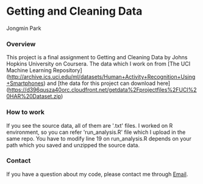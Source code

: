 # Getting and Cleaning Data
Jongmin Park

### Overview
This project is a final assignment to Getting and Cleaning Data by Johns Hopkins University on Coursera. The data which I work on from [The UCI Machine Learning Repository] (http://archive.ics.uci.edu/ml/datasets/Human+Activity+Recognition+Using+Smartphones) and [the data for this project can download here] (https://d396qusza40orc.cloudfront.net/getdata%2Fprojectfiles%2FUCI%20HAR%20Dataset.zip)

### How to work
If you see the source data, all of them are '.txt' files. I worked on R environment, so you can refer 'run_analysis.R' file which I upload in the same repo. You have to modify line 19 on run_analysis.R depends on your path which you saved and unzipped the source data.

### Contact
If you have a question about my code, please contact me through [Email](mailto:jijupax@gamil.com).

